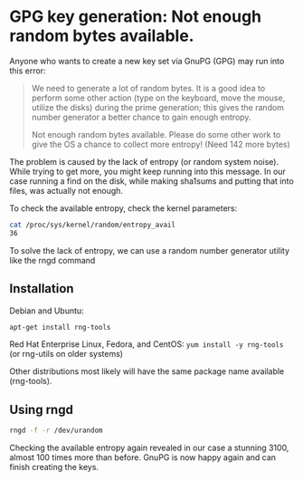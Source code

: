 # GPG key generation: Not enough random bytes available.

Anyone who wants to create a new key set via GnuPG (GPG) may run into this error:

> We need to generate a lot of random bytes. It is a good idea to perform some other action (type on the keyboard, move the mouse, utilize the disks) during the prime generation; this gives the random number generator a better chance to gain enough entropy.
>
> Not enough random bytes available.  Please do some other work to give the OS a chance to collect more entropy! (Need 142 more bytes)

The problem is caused by the lack of entropy (or random system noise). While trying to get more, you might keep running into this message. In our case running a find on the disk, while making sha1sums and putting that into files, was actually not enough.

To check the available entropy, check the kernel parameters:

```bash
cat /proc/sys/kernel/random/entropy_avail
36
```

To solve the lack of entropy, we can use a random number generator utility like the rngd command

## Installation

Debian and Ubuntu: 

```bash
apt-get install rng-tools
```

Red Hat Enterprise Linux, Fedora, and CentOS: `yum install -y rng-tools` (or rng-utils on older systems)

Other distributions most likely will have the same package name available (rng-tools).

## Using rngd

```bash
rngd -f -r /dev/urandom
```

Checking the available entropy again revealed in our case a stunning 3100, almost 100 times more than before. GnuPG is now happy again and can finish creating the keys.
